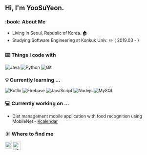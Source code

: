 ## Hi, I'm YooSuYeon.

<h3>:book: About Me</h3>

- Living in Seoul, Republic of Korea. 🏠
- Studying Software Engineering at Konkuk Univ. ✏️ ( 2019.03 - )

<h3>⌨️ Things I code with</h3>
<p>
  <img alt="Java" src="https://img.shields.io/badge/-Java-007396?style=flat-square&logo=Java&logoColor=white" />
  <img alt="Python" src="https://img.shields.io/badge/-Python-3776AB?style=flat-square&logo=Python&logoColor=white" />
  <img alt="Git" src="https://img.shields.io/badge/-Git-F05032?style=flat-square&logo=Git&logoColor=white" />
</p>

<h3>💡 Currently learning ...</h3>
<p>
  <img alt="Kotlin" src="https://img.shields.io/badge/-Kotlin-7F52FF?style=flat-square&logo=Kotlin&logoColor=white" />
  <img alt="Firebase" src="https://img.shields.io/badge/-Firebase-FFCA28?style=flat-square&logo=Firebase&logoColor=white" />
  <img alt="JavaScript" src="https://img.shields.io/badge/-JavaScript-F7DF1E?style=flat-square&logo=JavaScript&logoColor=white" />
  <img alt="Nodejs" src="https://img.shields.io/badge/-Nodejs-43853d?style=flat-square&logo=Node.js&logoColor=white" />
  <img alt="MySQL" src="https://img.shields.io/badge/-MySQL-4479A1?style=flat-square&logo=MySQL&logoColor=white" />
</p>

<h3>💻 Currently working on ...</h3>

- Diet management mobile application with food recognition using MobileNet - [Kcalendar](https://github.com/usuyn/kcalendar)

<h3>☀️ Where to find me</h3>
<a href="https://velog.io/@redrawn">
  <img align="left" alt="Usuyn's Velog" width="22px" src="https://velog.velcdn.com/images/velog/profile/9aa07f66-5fcd-41f4-84f2-91d73afcec28/green%20favicon.png" />
</a>
<a href="mailto:usuyn000@gmail.com">
  <img align="left" alt="Usuyn's mail" width="27px" src="https://upload.wikimedia.org/wikipedia/commons/thumb/7/7e/Gmail_icon_%282020%29.svg/512px-Gmail_icon_%282020%29.svg.png?20201210105308" />
</a>
